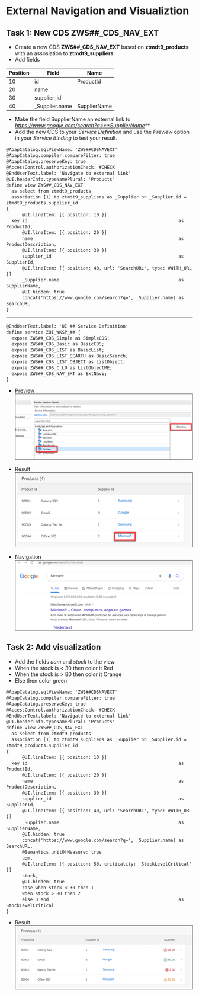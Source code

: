# External Navigation and Visualiztion

## Task 1: New CDS **ZWS##_CDS_NAV_EXT**

* Create a new CDS **ZWS##_CDS_NAV_EXT** based on **ztmdt9_products** with an assosiation to **ztmdt9_suppliers**
* Add fields

| Position | Field | Name |
| - | - | - |
| 10 | id | ProductId |
| 20 | name |
| 30 | supplier_id |
| 40 | _Supplier.name | SupplierName |

* Make the field SupplierName an external link to *https://www.google.com/search?q=**SupplierName***.
* Add the new CDS to your *Service Definition* and use the *Preview* option in your *Service Binding* to test your result.

```ABAP CDS
@AbapCatalog.sqlViewName: 'ZWS##CDSNAVEXT'
@AbapCatalog.compiler.compareFilter: true
@AbapCatalog.preserveKey: true
@AccessControl.authorizationCheck: #CHECK
@EndUserText.label: 'Navigate to external link'
@UI.headerInfo.typeNamePlural: 'Products'
define view ZWS##_CDS_NAV_EXT
  as select from ztmdt9_products
  association [1] to ztmdt9_suppliers as _Supplier on _Supplier.id = ztmdt9_products.supplier_id
{
      @UI.lineItem: [{ position: 10 }]
  key id                                                         as ProductId,
      @UI.lineItem: [{ position: 20 }]
      name                                                       as ProductDescription,
      @UI.lineItem: [{ position: 30 }]
      supplier_id                                                as SupplierId,
      @UI.lineItem: [{ position: 40, url: 'SearchURL', type: #WITH_URL }]
      _Supplier.name                                             as SupplierName,
      @UI.hidden: true
      concat('https://www.google.com/search?q=', _Supplier.name) as SearchURL
}
```

---

```ABAP
@EndUserText.label: 'UI ## Service Definition'
define service ZUI_WKSP_## {
  expose ZWS##_CDS_Simple as SimpleCDS;
  expose ZWS##_CDS_Basic as BasicCDS;
  expose ZWS##_CDS_LIST as BasicList;
  expose ZWS##_CDS_LIST_SEARCH as BasicSearch;
  expose ZWS##_CDS_LIST_OBJECT as ListObject;
  expose ZWS##_CDS_C_LO as ListObjectME;
  expose ZWS##_CDS_NAV_EXT as ExtNavi;
}
```

* Preview![Preview](../../Images/084.png)

* Result![Result](../../Images/082.png)
* Navigation![Navigation](../../Images/083.png)

## Task 2: Add visualization

* Add the fields *uom* and *stock* to the view
* When the stock is < 30 then color it Red
* When the stock is > 80 then color it Orange
* Else then color green

```ABAP CDS
@AbapCatalog.sqlViewName: 'ZWS##CDSNAVEXT'
@AbapCatalog.compiler.compareFilter: true
@AbapCatalog.preserveKey: true
@AccessControl.authorizationCheck: #CHECK
@EndUserText.label: 'Navigate to external link'
@UI.headerInfo.typeNamePlural: 'Products'
define view ZWS##_CDS_NAV_EXT
  as select from ztmdt9_products
  association [1] to ztmdt9_suppliers as _Supplier on _Supplier.id = ztmdt9_products.supplier_id
{
      @UI.lineItem: [{ position: 10 }]
  key id                                                         as ProductId,
      @UI.lineItem: [{ position: 20 }]
      name                                                       as ProductDescription,
      @UI.lineItem: [{ position: 30 }]
      supplier_id                                                as SupplierId,
      @UI.lineItem: [{ position: 40, url: 'SearchURL', type: #WITH_URL }]
      _Supplier.name                                             as SupplierName,
      @UI.hidden: true
      concat('https://www.google.com/search?q=', _Supplier.name) as SearchURL,
      @Semantics.unitOfMeasure: true
      uom,
      @UI.lineItem: [{ position: 50, criticality: 'StockLevelCritical' }]
      stock,
      @UI.hidden: true
      case when stock < 30 then 1
      when stock > 80 then 2
      else 3 end                                                 as StockLevelCritical
}
```

* Result![Result](./../../Images/085.png)